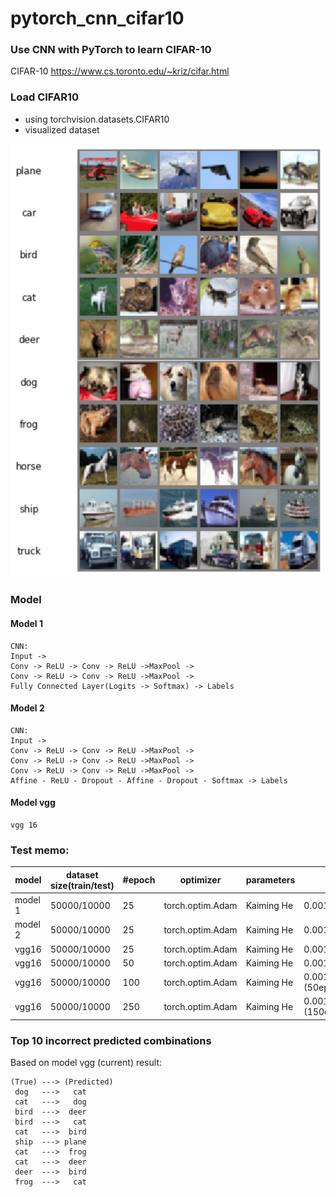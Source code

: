 # pytorch_cnn_cifar10

### Use CNN with PyTorch to learn CIFAR-10

CIFAR-10 https://www.cs.toronto.edu/~kriz/cifar.html


### Load CIFAR10 
- using torchvision.datasets.CIFAR10
- visualized dataset

<p align="center"><img src="image/cifar_visualization.png" width="600"/></p>

### Model

#### Model 1
```
CNN:
Input ->
Conv -> ReLU -> Conv -> ReLU ->MaxPool -> 
Conv -> ReLU -> Conv -> ReLU ->MaxPool -> 
Fully Connected Layer(Logits -> Softmax) -> Labels
```

#### Model 2


```
CNN:
Input ->
Conv -> ReLU -> Conv -> ReLU ->MaxPool -> 
Conv -> ReLU -> Conv -> ReLU ->MaxPool -> 
Conv -> ReLU -> Conv -> ReLU ->MaxPool -> 
Affine - ReLU - Dropout - Affine - Dropout - Softmax -> Labels
```

#### Model vgg
```
vgg 16
```

### Test memo:

|model|dataset size(train/test)|#epoch|  optimizer | parameters |lr| accuracy(test/train) |
|-----|-----------------------|-------|------------|------------|--|------------|
|model 1|50000/10000|25|torch.optim.Adam|Kaiming He|0.001| 69.76%/ 89.58%|
|model 2|50000/10000|25|torch.optim.Adam|Kaiming He|0.001| 70.83%/ 96.01%|
|vgg16  |50000/10000|25|torch.optim.Adam|Kaiming He|0.001| 81.01%/ 97.64%|
|vgg16  |50000/10000|50|torch.optim.Adam|Kaiming He|0.001| 83.66%/ 99.74%|
|vgg16  |50000/10000|100|torch.optim.Adam|Kaiming He|0.001->(50epoch)0.0001|83.71%/ 100.0%|
|vgg16  |50000/10000|250|torch.optim.Adam|Kaiming He|0.001->(150epoch)0.0001|84.57%/ 100.0%|

### Top 10 incorrect predicted combinations

Based on model vgg (current) result:
```
(True) ---> (Predicted)
 dog   --->   cat
 cat   --->   dog
 bird  --->  deer
 bird  --->   cat
 cat   --->  bird
 ship  ---> plane
 cat   --->  frog
 cat   --->  deer
 deer  --->  bird
 frog  --->   cat
```